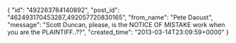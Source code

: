  {
   "id": "492283784140892",
   "post_id": "462493170453287_492057720830165",
   "from_name": "Pete Daoust",
   "message": "Scott Duncan, please, is the NOTICE OF MISTAKE work when you are the PLAINTIFF..??",
   "created_time": "2013-03-14T23:09:59+0000"
 }
